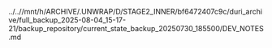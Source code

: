../..//mnt/h/ARCHIVE/.UNWRAP/D/STAGE2_INNER/bf6472407c9c/duri_archive/full_backup_2025-08-04_15-17-21/backup_repository/current_state_backup_20250730_185500/DEV_NOTES.md